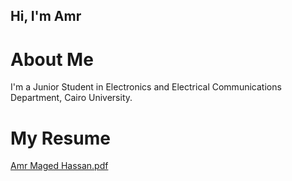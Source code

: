 ## Hi, I'm Amr

# About Me
I'm a Junior Student in Electronics and Electrical Communications Department, Cairo University.

# My Resume
[Amr Maged Hassan.pdf](https://github.com/AmrMaged-H/AmrMaged-H/files/8647895/Amr.Maged.Hassan.pdf)

